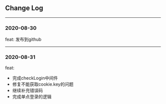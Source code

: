 ## Change Log

---
### 2020-08-30
feat: 发布到github

---
### 2020-08-31
feat: 
- 完成checkLogin中间件  
- 修复不能获取cookie.key的问题  
- 继续补充错误码  
- 完成单点登录的逻辑  
